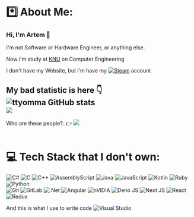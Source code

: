 # *️⃣ About Me:
### Hi, I'm Artem 👋
I'm not Software or Hardware Engineer, or anything else.<br/>

Now i'm study at [KNU](https://www.knu.edu.ua/) on Computer Engineering<br/>

I don't have my Website, but i'm have my [![Steam](https://img.shields.io/badge/steam-%23000000.svg?style=for-the-badge&logo=steam&logoColor=white)](https://steamcommunity.com/id/sayg00dbye) account<br/>

My bad statistic is here 👇<br/>
![ttyomma GitHub stats](https://github-readme-stats.vercel.app/api?username=ttyomma&show_private=true&show_icons=true&theme=transparent)<br/>
![](https://github-readme-stats.vercel.app/api/top-langs/?username=ttyomma&theme=transparent&hide_border=false&include_all_commits=true&count_private=false&layout=compact)<br/>
--
Who are these people?..👉 [![](https://visitcount.itsvg.in/api?id=ttyomma&icon=0&color=12)](https://visitcount.itsvg.in)<br/>
<br/>
# 💻 Tech Stack that I don't own:
![C#](https://img.shields.io/badge/c%23-%23239120.svg?style=for-the-badge&logo=csharp&logoColor=white) ![C](https://img.shields.io/badge/c-%2300599C.svg?style=for-the-badge&logo=c&logoColor=white) ![C++](https://img.shields.io/badge/c++-%2300599C.svg?style=for-the-badge&logo=c%2B%2B&logoColor=white) ![AssemblyScript](https://img.shields.io/badge/assembly%20script-%23000000.svg?style=for-the-badge&logo=assemblyscript&logoColor=white) ![Java](https://img.shields.io/badge/java-%23ED8B00.svg?style=for-the-badge&logo=openjdk&logoColor=white) ![JavaScript](https://img.shields.io/badge/javascript-%23323330.svg?style=for-the-badge&logo=javascript&logoColor=%23F7DF1E) ![Kotlin](https://img.shields.io/badge/kotlin-%237F52FF.svg?style=for-the-badge&logo=kotlin&logoColor=white) ![Ruby](https://img.shields.io/badge/ruby-%23CC342D.svg?style=for-the-badge&logo=ruby&logoColor=white) ![Python](https://img.shields.io/badge/python-3670A0?style=for-the-badge&logo=python&logoColor=ffdd54) <br/> ![Git](https://img.shields.io/badge/git-%23F05033.svg?style=for-the-badge&logo=git&logoColor=white) ![GitLab](https://img.shields.io/badge/gitlab-%23181717.svg?style=for-the-badge&logo=gitlab&logoColor=white) 	![.Net](https://img.shields.io/badge/.NET-5C2D91?style=for-the-badge&logo=.net&logoColor=white) ![Angular](https://img.shields.io/badge/angular-%23DD0031.svg?style=for-the-badge&logo=angular&logoColor=white) ![nVIDIA](https://img.shields.io/badge/cuda-000000.svg?style=for-the-badge&logo=nVIDIA&logoColor=green) ![Deno JS](https://img.shields.io/badge/deno%20js-000000?style=for-the-badge&logo=deno&logoColor=white) ![Next JS](https://img.shields.io/badge/Next-black?style=for-the-badge&logo=next.js&logoColor=white) ![React](https://img.shields.io/badge/react-%2320232a.svg?style=for-the-badge&logo=react&logoColor=%2361DAFB) ![Redux](https://img.shields.io/badge/redux-%23593d88.svg?style=for-the-badge&logo=redux&logoColor=white) <br/>

And this is what I use to write code ![Visual Studio](https://img.shields.io/badge/Visual%20Studio-5C2D91.svg?style=for-the-badge&logo=visual-studio&logoColor=white)
